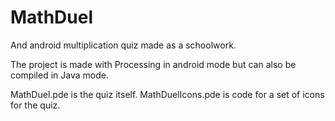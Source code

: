 # MathDuel
And android multiplication quiz made as a schoolwork.

The project is made with Processing in android mode but can also be compiled in Java mode.

MathDuel.pde is the quiz itself.
MathDuelIcons.pde is code for a set of icons for the quiz.
